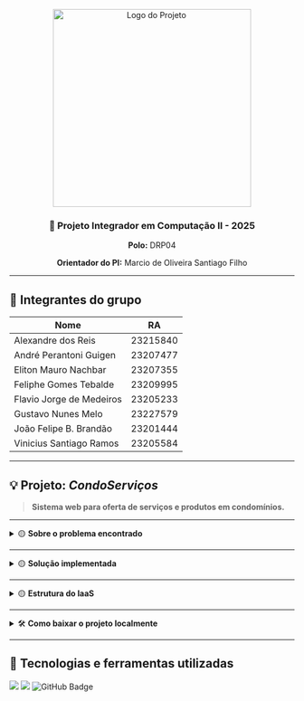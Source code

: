 
<p align="center">
  <img src="https://user-images.githubusercontent.com/50468352/141820811-412e9364-7f5c-4889-826a-fcba23b92e23.png" width="350" alt="Logo do Projeto" />
</p>

<h3 align="center">📌 Projeto Integrador em Computação II - 2025</h3>

<p align="center"><strong>Polo:</strong> DRP04</p>
<p align="center"><strong>Orientador do PI:</strong> Marcio de Oliveira Santiago Filho</p>

---

## 👥 Integrantes do grupo

| Nome                              | RA         |
|-----------------------------------|------------|
| Alexandre dos Reis                | 23215840   |
| André Perantoni Guigen            | 23207477   |
| Eliton Mauro Nachbar              | 23207355   |
| Feliphe Gomes Tebalde             | 23209995   |
| Flavio Jorge de Medeiros          | 23205233   |
| Gustavo Nunes Melo                | 23227579   |
| João Felipe B. Brandão            | 23201444   |
| Vinicius Santiago Ramos           | 23205584   |


---

## 💡 Projeto: *CondoServiços*

> **Sistema web para oferta de serviços e produtos em condomínios.**

---

<details>
<summary>🟡 <strong>Sobre o problema encontrado</strong></summary>
<br/>

🔍Condomínios têm dificuldade em gerenciar e disponibilizar informações sobre prestadores de serviço de forma centralizada, segura e acessível. Uma solução local pode atender inicialmente a necessidade deste gerenciamento, porém nem sempre há suporte barato e rápido para atender a gestão deste ambiente local. O desafio proposto é modernizar o sistema existente para funcionamento em nuvem.

</details>

---

<details>
<summary>🟡 <strong>Solução implementada</strong></summary>
<br/>

✅ Desenvolver um software com framework web, hospedado na nuvem da Microsoft (Azure). O entendimento do código exige que se tenha um conhecimento do funcionamento de Terraform. Como referencia, é sugerido que acesse o site https://developer.hashicorp.com/terraform/docs

</details>

---

<details>
<summary>🟡 <strong>Estrutura do IaaS</strong></summary>
<br/>

O ambiente de Azure, foi criado com os seguintes componentes para que a aplicação CondoServicos possam rodar:

- Azure App Service Plan
- Azure App Service, com Node.JS, na versão 22 LT
- Azure Database for MySQL flexible server
- Private DNS Zone
- Managed Identity

</details>

---

<details>
<summary>🛠️ <strong>Como baixar o projeto localmente</strong></summary>
<br/>

✅ **Clonar o projeto para a máquina local:**  
<code>git clone https://github.com/flavio-univesp/projeto_integrador2_IaaS_Azure</code>

✅ **Entendimento do Codigo**  

Os dados de sergurança como usuário de conexão de banco de dados assim como senha e definição do managed identity foram removidos do código e para serem utilizados necessita serem substituido por valores a serem utilizados em seus projeto.

Nome de recursos foram deixados da maneira que está sendo utilizada, porém podem ser substituídos, conforme a sua necessidade.

Este repositório está aberto para que qq pessoa possa baixar e customizar o mesmo.
</br>

</details>

---

## 🧰 Tecnologias e ferramentas utilizadas

<p>

  <img src ="https://img.shields.io/badge/microsoft%20azure-0089D6?style=for-the-badge&logo=microsoft-azure&logoColor=white"/>
  <img src ="https://img.shields.io/badge/TERRAFORM-8A2BE2?style=for-the-badge&logo=microsoft-azure&logoColor=white"/>
  <img src="https://img.shields.io/badge/GitHub-181717?style=for-the-badge&logo=github&logoColor=white" alt="GitHub Badge"/>
</p>
